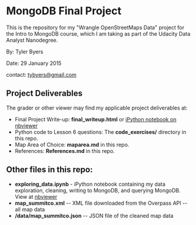 # MongoDB Final Project

This is the repository for my "Wrangle OpenStreetMaps Data" project for the Intro to MongoDB course, which I am taking as part of the Udacity Data Analyst Nanodegree.

By: Tyler Byers

Date: 29 January 2015

contact: tybyers@gmail.com

## Project Deliverables

The grader or other viewer may find my applicable project deliverables at:

 * Final Project Write-up: **final_writeup.html** or [iPython notebook on nbviewer](http://nbviewer.ipython.org/github/tybyers/MongoDB_finalproject/blob/master/final_writeup.ipynb)
 * Python code to Lesson 6 questions: The **code_exercises/** directory in this repo.
 * Map Area of Choice: **maparea.md** in this repo.
 * References: **References.md** in this repo.
 
## Other files in this repo:

 * **exploring_data.ipynb** - iPython notebook containing my data exploration, cleaning, writing to MongoDB, and querying MongoDB.  View at [nbviewer](http://nbviewer.ipython.org/github/tybyers/MongoDB_finalproject/blob/master/exploring_data.ipynb)
 * **map_summitco.xml** -- XML file downloaded from the Overpass API -- all map data
 * **/data/map_summitco.json** -- JSON file of the cleaned map data
 
 






